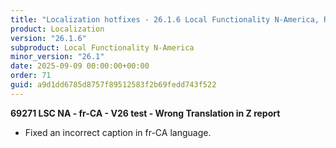 ```yaml
---
title: "Localization hotfixes - 26.1.6 Local Functionality N-America, Release date September 9, 2025 - Hotfixes"
product: Localization
version: "26.1.6"
subproduct: Local Functionality N-America
minor_version: "26.1"
date: 2025-09-09 00:00:00+00:00
order: 71
guid: a9d1dd6785d8757f89512583f2b69fedd743f522
---
```


<strong>69271 LSC NA - fr-CA - V26 test - Wrong Translation in Z report</strong>
<ul><li>Fixed an incorrect caption in fr-CA language.</li></ul>
